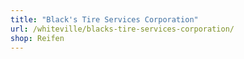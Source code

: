 ```yaml
---
title: "Black's Tire Services Corporation"
url: /whiteville/blacks-tire-services-corporation/
shop: Reifen
---
```

